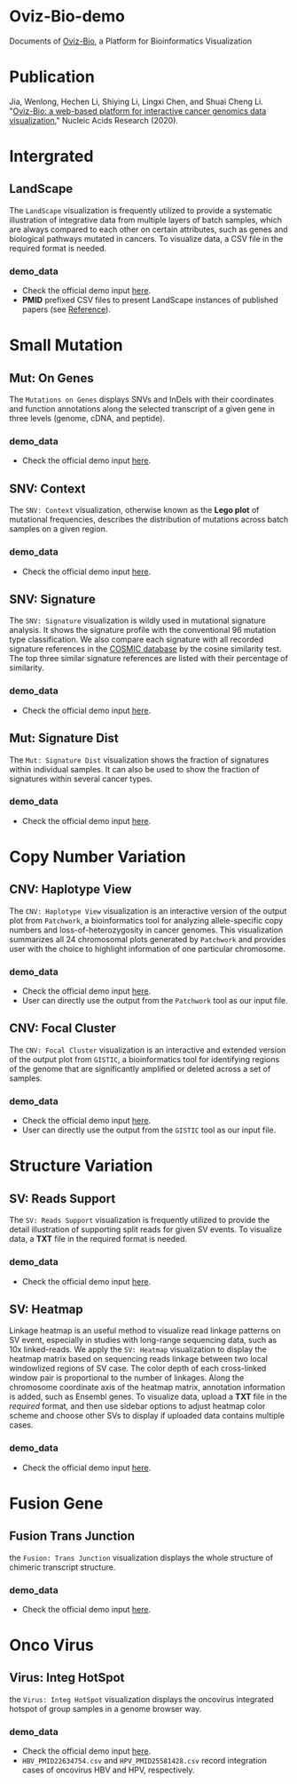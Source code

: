 # Oviz-Bio-demo

Documents of [Oviz-Bio](https://bio.oviz.org/), a Platform for Bioinformatics Visualization

# Publication

Jia, Wenlong, Hechen Li, Shiying Li, Lingxi Chen, and Shuai Cheng Li. "[Oviz-Bio: a web-based platform for interactive cancer genomics data visualization.](https://academic.oup.com/nar/article-lookup/doi/10.1093/nar/gkaa371)" Nucleic Acids Research (2020).

# Intergrated

## LandScape
The `LandScape` visualization is frequently utilized to provide a systematic illustration of integrative data from multiple layers of batch samples, which are always compared to each other on certain attributes, such as genes and biological pathways mutated in cancers. To visualize data, a CSV file in the required format is needed.
### demo_data
- Check the official demo input [here](https://github.com/Nobel-Justin/Oviz-Bio-demo/blob/master/LandScape/demo_data/).
- **PMID** prefixed CSV files to present LandScape instances of published papers (see [Reference](https://github.com/Nobel-Justin/Oviz-Bio-demo/blob/master/LandScape/markdown/LandScape-References.markdown)).

# Small Mutation

## Mut: On Genes
The `Mutations on Genes` displays SNVs and InDels with their coordinates and function annotations along the selected transcript of a given gene in three levels (genome, cDNA, and peptide).
### demo_data
- Check the official demo input [here](https://github.com/Nobel-Justin/Oviz-Bio-demo/blob/master/Mut_OnGenes/demo_data/).

## SNV: Context
The `SNV: Context` visualization, otherwise known as the **Lego plot** of mutational frequencies, describes the distribution of mutations across batch samples on a given region.
### demo_data
- Check the official demo input [here](https://github.com/Nobel-Justin/Oviz-Bio-demo/blob/master/SNV_Context/demo_data/).

## SNV: Signature
The `SNV: Signature` visualization is wildly used in mutational signature analysis. It shows the signature profile with the conventional 96 mutation type classification. We also compare each signature with all recorded signature references in the [COSMIC database](https://cancer.sanger.ac.uk/cosmic/signatures/SBS/) by the cosine similarity test. The top three similar signature references are listed with their percentage of similarity.
### demo_data
- Check the official demo input [here](https://github.com/Nobel-Justin/Oviz-Bio-demo/blob/master/SNV_Signature/demo_data/).

## Mut: Signature Dist
The `Mut: Signature Dist` visualization shows the fraction of signatures within individual samples. It can also be used to show the fraction of signatures within several cancer types.
### demo_data
- Check the official demo input [here](https://github.com/Nobel-Justin/Oviz-Bio-demo/blob/master/Mut_Signature_dist/demo_data/).

# Copy Number Variation

## CNV: Haplotype View
The `CNV: Haplotype View` visualization is an interactive version of the output plot from `Patchwork`, a bioinformatics tool for analyzing allele-specific copy numbers and loss-of-heterozygosity in cancer genomes. This visualization summarizes all 24 chromosomal plots generated by `Patchwork` and provides user with the choice to highlight information of one particular chromosome.
### demo_data
- Check the official demo input [here](https://github.com/Nobel-Justin/Oviz-Bio-demo/blob/master/CNV_Haplotype_View/demo_data/).
- User can directly use the output from the `Patchwork` tool as our input file.

## CNV: Focal Cluster
The `CNV: Focal Cluster` visualization is an interactive and extended version of the output plot from `GISTIC`, a bioinformatics tool for identifying regions of the genome that are significantly amplified or deleted across a set of samples.
### demo_data
- Check the official demo input [here](https://github.com/Nobel-Justin/Oviz-Bio-demo/blob/master/CNV_Focal_Cluster/demo_data/).
- User can directly use the output from the `GISTIC` tool as our input file.

# Structure Variation

## SV: Reads Support
The `SV: Reads Support` visualization is frequently utilized to provide the detail illustration of supporting split reads for given SV events. To visualize data, a **TXT** file in the required format is needed.
### demo_data
- Check the official demo input [here](https://github.com/Nobel-Justin/Oviz-Bio-demo/blob/master/SV_Read_Support/demo_data/).

## SV: Heatmap
Linkage heatmap is an useful method to visualize read linkage patterns on SV event, especially in studies with long-range sequencing data, such as 10x linked-reads. We apply the `SV: Heatmap` visualization to display the heatmap matrix based on sequencing reads linkage between two local windowlized regions of SV case. The color depth of each cross-linked window pair is proportional to the number of linkages. Along the chromosome coordinate axis of the heatmap matrix, annotation information is added, such as Ensembl genes. To visualize data, upload a **TXT** file in the *required* format, and then use sidebar options to adjust heatmap color scheme and choose other SVs to display if uploaded data contains multiple cases.

### demo_data
- Check the official demo input [here](https://github.com/Nobel-Justin/Oviz-Bio-demo/blob/master/SV_Heatmap/demo_data/).

# Fusion Gene

## Fusion Trans Junction
the `Fusion: Trans Junction` visualization displays the whole structure of chimeric transcript structure.
### demo_data
- Check the official demo input [here](https://github.com/Nobel-Justin/Oviz-Bio-demo/blob/master/Fusion_Trans_Junction/demo_data/).

# Onco Virus

## Virus: Integ HotSpot
the `Virus: Integ HotSpot` visualization displays the oncovirus integrated hotspot of group samples in a genome browser way.
### demo_data
- Check the official demo input [here](https://github.com/Nobel-Justin/Oviz-Bio-demo/blob/master/Virus_IntegHotSpot/demo_data/).
- `HBV_PMID22634754.csv` and `HPV_PMID25581428.csv` record integration cases of oncovirus HBV and HPV, respectively.
